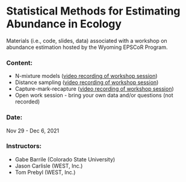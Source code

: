 # Statistical Methods for Estimating Abundance in Ecology
Materials (i.e., code, slides, data) associated with a workshop on abundance estimation hosted by the Wyoming EPSCoR Program.


### Content:

- N-mixture models ([video recording of workshop session](https://youtu.be/PL8havRwVNc]))
- Distance sampling ([video recording of workshop session](https://youtu.be/_RwtJmtlUzI))
- Capture-mark-recapture ([video recording of workshop session](https://youtu.be/RMKk3mkJNk0))
- Open work session - bring your own data and/or questions (not recorded)

### Date:

Nov 29 - Dec 6, 2021


### Instructors:

- Gabe Barrile (Colorado State University)
- Jason Carlisle (WEST, Inc.)
- Tom Prebyl (WEST, Inc.)
